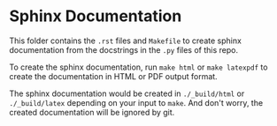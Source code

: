 # Sphinx Documentation

This folder contains the `.rst` files and `Makefile` to create sphinx documentation from the docstrings in the `.py` files of this repo.

To create the sphinx documentation, run `make html` or `make latexpdf` to create the documentation in HTML or PDF output format.

The sphinx documentation would be created in `./_build/html` or `./_build/latex` depending on your input to `make`. And don't worry, the created documentation will be ignored by git. 
